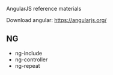 AngularJS reference materials

Download angular: https://angularjs.org/


## NG
 * ng-include
 * ng-controller
 * ng-repeat